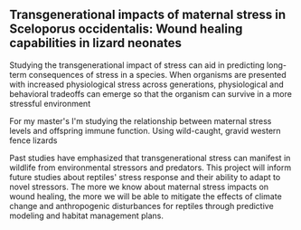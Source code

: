 ## Transgenerational impacts of maternal stress in Sceloporus occidentalis: Wound healing capabilities in lizard neonates
Studying the transgenerational impact of stress can aid in predicting long-term consequences of stress in a species. When organisms are presented with increased physiological stress across generations, physiological and behavioral tradeoffs can emerge so that the organism can survive in a more stressful environment 

For my master's I'm studying the relationship between maternal stress levels and offspring immune function. Using wild-caught, gravid western fence lizards 

Past studies have emphasized that transgenerational stress can manifest in wildlife from environmental stressors and predators. This project will inform future studies about reptiles' stress response and their ability to adapt to novel stressors. The more we know about maternal stress impacts on wound healing, the more we will be able to mitigate the effects of climate change and anthropogenic disturbances for reptiles through predictive modeling and habitat management plans. 
